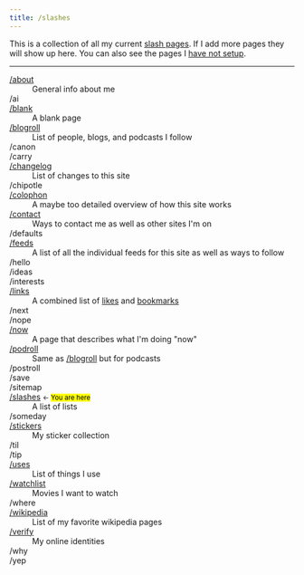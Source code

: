 ```yaml
---
title: /slashes
---
```


This is a collection of all my current [slash pages](https://slashpages.net/). If I add more pages they will show up here. You can also see the pages I [have not setup](#all-slashes).

<hr class="sm">

<dl id="all-slashes">
	<dt><a href="/about">/about</a></dt>
	<dd>General info about me</dd>
	<dt>/ai</dt>
	<dt><a href="/blank">/blank</a></dt>
	<dd>A blank page</dd>
	<dt><a href="/blogroll">/blogroll</a></dt>
	<dd>List of people, blogs, and podcasts I follow</dd>
	<dt>/canon</dt>
	<dt>/carry</dt>
	<dt><a href="/changelog">/changelog</a></dt>
	<dd>List of changes to this site</dd>
	<dt>/chipotle</dt>
	<dt><a href="/colophon">/colophon</a></dt>
	<dd>A maybe too detailed overview of how this site works</dd>
	<dt><a href="/contact">/contact</a></dt>
	<dd>Ways to contact me as well as other sites I'm on</dd>
	<dt>/defaults</dt>
	<dt><a href="/feeds">/feeds</a></dt>
	<dd>A list of all the individual feeds for this site as well as ways to follow</dd>
	<dt>/hello</dt>
	<dt>/ideas</dt>
	<dt>/interests</dt>
	<dt><a href="/links">/links</a></dt>
	<dd>A combined list of <a href="/likes">likes</a> and <a href="/bookmarks">bookmarks</a></dd>
	<dt>/next</dt>
	<dt>/nope</dt>
	<dt><a href="/now">/now</a></dt>
	<dd>A page that describes what I'm doing "now"</dd>
	<dt><a href="/linkroll#podcasts">/podroll</a></dt>
	<dd>Same as <a href="/blogroll">/blogroll</a> but for podcasts</dd>
	<dt>/postroll</dt>
	<dt>/save</dt>
	<dt>/sitemap</dt>
	<dt><a href="/slashes">/slashes</a> <small><- <mark>You are here</mark></small></dt>
	<dd>A list of lists</dd>
	<dt>/someday</dt>
	<dt><a href="/stickers">/stickers</a></dt>
	<dd>My sticker collection</dd>
	<dt>/til</dt>
	<dt>/tip</dt>
	<dt><a href="/uses">/uses</a></dt>
	<dd>List of things I use</dd>
	<dt><a href="/watchlist">/watchlist</a></dt>
	<dd>Movies I want to watch</dd>
	<dt>/where</dt>
	<dt><a href="/wikipedia">/wikipedia</a></dt>
	<dd>List of my favorite wikipedia pages</dd>
	<dt><a href="/verify">/verify</a></dt>
	<dd>My online identities</dd>
	<dt>/why</dt>
	<dt>/yep</dt>
</dl>